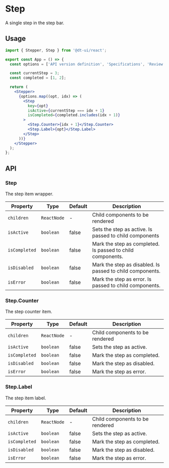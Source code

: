 # Step

A single step in the step bar.

## Usage

```jsx
import { Stepper, Step } from '@dt-ui/react';

export const App = () => {
  const options = ['API version definition', 'Specifications', 'Review'];

  const currentStep = 3;
  const completed = [1, 2];

  return (
    <Stepper>
      {options.map((opt, idx) => (
        <Step
          key={opt}
          isActive={currentStep === idx + 1}
          isCompleted={completed.includes(idx + 1)}
        >
          <Step.Counter>{idx + 1}</Step.Counter>
          <Step.Label>{opt}</Step.Label>
        </Step>
      ))}
    </Stepper>
  );
};
```

## API

### Step

The step item wrapper.

| Property      | Type        | Default | Description                                                |
| ------------- | ----------- | ------- | ---------------------------------------------------------- |
| `children`    | `ReactNode` | -       | Child components to be rendered                            |
| `isActive`    | `boolean`   | false   | Sets the step as active. Is passed to child components     |
| `isCompleted` | `boolean`   | false   | Mark the step as completed. Is passed to child components. |
| `isDisabled`  | `boolean`   | false   | Mark the step as disabled. Is passed to child components.  |
| `isError`     | `boolean`   | false   | Mark the step as error. Is passed to child components.     |

### Step.Counter

The step counter item.

| Property      | Type        | Default | Description                     |
| ------------- | ----------- | ------- | ------------------------------- |
| `children`    | `ReactNode` | -       | Child components to be rendered |
| `isActive`    | `boolean`   | false   | Sets the step as active.        |
| `isCompleted` | `boolean`   | false   | Mark the step as completed.     |
| `isDisabled`  | `boolean`   | false   | Mark the step as disabled.      |
| `isError`     | `boolean`   | false   | Mark the step as error.         |

### Step.Label

The step item label.

| Property      | Type        | Default | Description                     |
| ------------- | ----------- | ------- | ------------------------------- |
| `children`    | `ReactNode` | -       | Child components to be rendered |
| `isActive`    | `boolean`   | false   | Sets the step as active.        |
| `isCompleted` | `boolean`   | false   | Mark the step as completed.     |
| `isDisabled`  | `boolean`   | false   | Mark the step as disabled.      |
| `isError`     | `boolean`   | false   | Mark the step as error.         |
